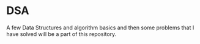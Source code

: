 # DSA
A few Data Structures and algorithm basics and then some problems that I have solved will be a part of this repository.
